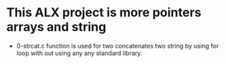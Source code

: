 # This ALX project is more pointers arrays and string

* 0-strcat.c function is used for two concatenates two string by using for loop with out using any any standard library.
